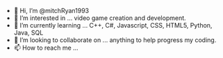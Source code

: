 - 👋 Hi, I’m @mitchRyan1993
- 👀 I’m interested in ... video game creation and development.
- 🌱 I’m currently learning ... C++, C#, Javascript, CSS, HTML5, Python, Java, SQL
- 💞️ I’m looking to collaborate on ... anything to help progress my coding.
- 📫 How to reach me ...

<!---
mitchRyan1993/mitchRyan1993 is a ✨ special ✨ repository because its `README.md` (this file) appears on your GitHub profile.
You can click the Preview link to take a look at your changes.
--->
